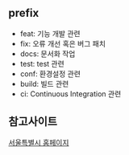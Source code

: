 ## prefix
- feat: 기능 개발 관련
- fix: 오류 개선 혹은 버그 패치
- docs: 문서화 작업
- test: test 관련
- conf: 환경설정 관련
- build: 빌드 관련
- ci: Continuous Integration 관련




## 참고사이트
[서울특별시 홈페이지](https://www.seoul.go.kr/main/index.jsp)

